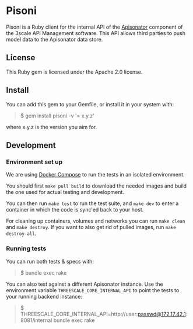 # Pisoni

Pisoni is a Ruby client for the internal API of the
[Apisonator](https://github.com/3scale/apisonator) component of the 3scale API
Management software. This API allows third parties to push model data to the
Apisonator data store.

## License

This Ruby gem is licensed under the Apache 2.0 license.

## Install

You can add this gem to your Gemfile, or install it in your system with:

> $ gem install pisoni -v '= x.y.z'

where x.y.z is the version you aim for.

## Development

### Environment set up

We are using [Docker Compose](https://docs.docker.com/compose/) to run the tests
in an isolated environment.

You should first `make pull build` to download the needed images and build the
one used for actual testing and development.

You can then run `make test` to run the test suite, and `make dev` to enter
a container in which the code is sync'ed back to your host.

For cleaning up containers, volumes and networks you can run `make clean` and
`make destroy`. If you want to also get rid of pulled images, run `make
destroy-all`.

### Running tests

You can run both tests & specs with:

> $ bundle exec rake

You can also test against a different Apisonator instance. Use the environment
variable  `THREESCALE_CORE_INTERNAL_API` to point the tests to your running
backend instance:

> $ THREESCALE_CORE_INTERNAL_API=http://user:passwd@172.17.42.1:8081/internal bundle exec rake
